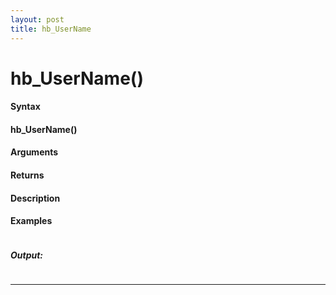 ```yaml
---
layout: post
title: hb_UserName
---
```


# hb_UserName()


#### Syntax

#### hb_UserName()

#### Arguments

#### Returns

#### Description

#### Examples

```

```

##### Output:

```

```

---